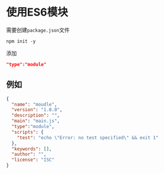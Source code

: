 <!--
 * @Date        : 2020-10-21 22:48:27
 * @LastEditors : anlzou
 * @Github      : https://github.com/anlzou
 * @LastEditTime: 2020-10-21 22:51:14
 * @FilePath    : \js\es6\moudle\README.md
 * @Describe    : 
-->
# 使用ES6模块
需要创建`package.json`文件
```
npm init -y
```
添加
```json
"type":"module"
```

## 例如
```json
{
  "name": "moudle",
  "version": "1.0.0",
  "description": "",
  "main": "main.js",
  "type":"module",
  "scripts": {
    "test": "echo \"Error: no test specified\" && exit 1"
  },
  "keywords": [],
  "author": "",
  "license": "ISC"
}
```